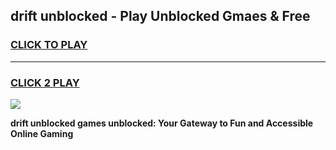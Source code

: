 
## drift unblocked - Play Unblocked Gmaes & Free
<h3>
<a href="https://news.freeplayer.one?title=drift_unblocked&ref=16F">CLICK TO PLAY</a></h3>
<hr>

<h3>
<a href="https://news.freeplayer.one?title=drift_unblocked&ref=16F">CLICK 2 PLAY</a>
  
</h3>

<a href="https://news.freeplayer.one?title=drift_unblocked&ref=16F/"><img src="https://clearcache.store/games.png"></a>


**drift unblocked games unblocked: Your Gateway to Fun and Accessible Online Gaming**
